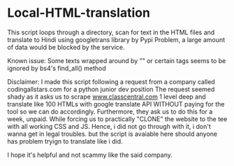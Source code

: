 # Local-HTML-translation

This script loops through a directory, scan for text in the HTML files and translate to Hindi using googletrans library by Pypi
Problem, a large amount of data would be blocked by the service.

Known issue: Some texts wrapped around by "" or certain tags seems to be ignored by bs4's find_all() method


Disclaimer: I made this script following a request from a company called codingallstars.com for a python junior dev position
The request seemed shady as it asks us to scrape www.classcentral.com 1 level deep and translate like 100 HTMLs with google translate API
WITHOUT paying for the tool so we can do accordingly. 
Furthermore, they ask us to do this for a week, unpaid. While forcing us to practically "CLONE" the website to the tee with all working CSS and JS.
Hence, i did not go through with it, i don't wanna get in legal troubles.
but the script is avaiable here should anyone has problem tryign to translate like i did. 

I hope it's helpful and not scammy like the said company.
